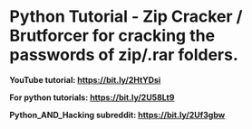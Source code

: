 # Python Tutorial - Zip Cracker / Brutforcer for cracking the passwords of zip/.rar folders.

**YouTube tutorial: https://bit.ly/2HtYDsi**

**For python tutorials: https://bit.ly/2U58Lt9**

**Python_AND_Hacking subreddit: https://bit.ly/2Uf3gbw**
